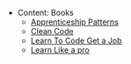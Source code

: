 - Content: Books
    - [Apprenticeship Patterns](ApprenticeshipPatterns/Apprenticeship_Patterns.md)
    - [Clean Code](CleanCode/CleanCode.md)
    - [Learn To Code Get a Job](LearnToCodeGetaJob/Learn_Code_Get_Job.md)
    - [Learn Like a pro](LearnToCodeGetaJob/Learn_Code_Get_Job.md)
    
